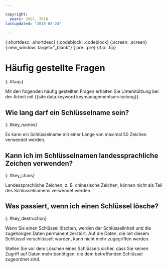 ```yaml
---

copyright:
  years: 2017, 2018
lastupdated: "2018-08-24"

---
```


{:shortdesc: .shortdesc}
{:codeblock: .codeblock}
{:screen: .screen}
{:new_window: target="_blank"}
{:pre: .pre}
{:tip: .tip}

# Häufig gestellte Fragen
{: #faqs}

Mit den folgenden häufig gestellten Fragen erhalten Sie Unterstützung bei der Arbeit mit {{site.data.keyword.keymanagementservicelong}}.

## Wie lang darf ein Schlüsselname sein?
{: #key_names}

Es kann ein Schlüsselname mit einer Länge von maximal 50 Zeichen verwendet werden.
   
## Kann ich im Schlüsselnamen landessprachliche Zeichen verwenden?
{: #key_chars}

Landessprachliche Zeichen, z. B. chinesische Zeichen, können nicht als Teil des Schlüsselnamens verwendet werden.

## Was passiert, wenn ich einen Schlüssel lösche?
{: #key_destruction}

Wenn Sie einen Schlüssel löschen, werden der Schlüsselinhalt und die zugehörigen Daten permanent zerstört. Auf die Daten, die mit diesem Schlüssel verschlüsselt wurden, kann nicht mehr zugegriffen werden. 

Stellen Sie vor dem Löschen eines Schlüssels sicher, dass Sie keinen Zugriff auf Daten mehr benötigen, die dem betreffenden Schlüssel zugeordnet sind. 


